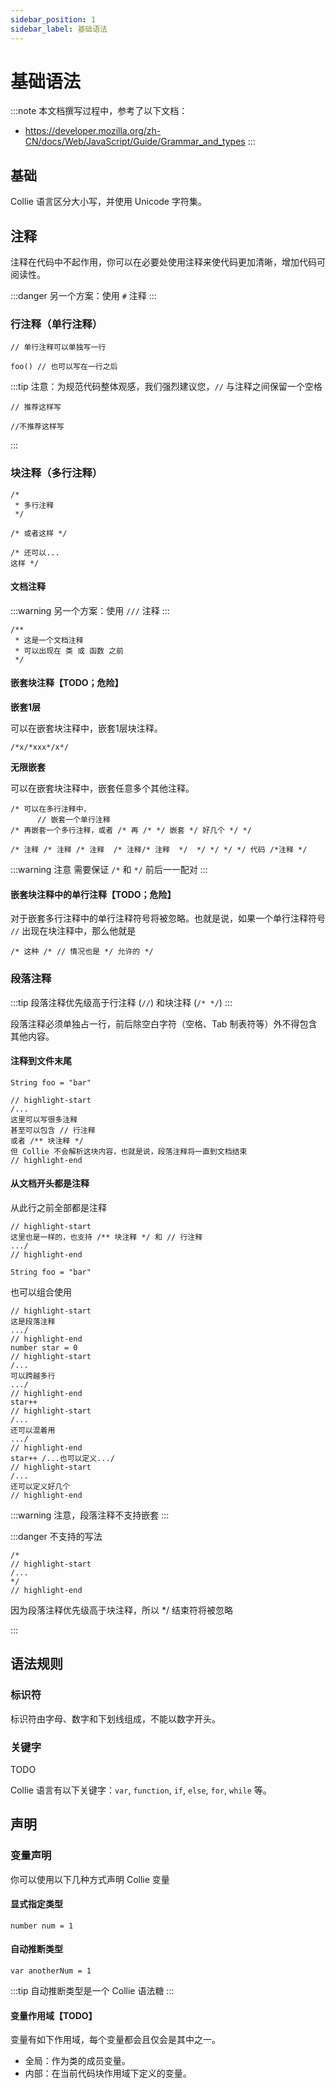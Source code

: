 ```yaml
---
sidebar_position: 1
sidebar_label: 基础语法
---
```


# 基础语法

:::note
本文档撰写过程中，参考了以下文档：
- https://developer.mozilla.org/zh-CN/docs/Web/JavaScript/Guide/Grammar_and_types
:::

## 基础

Collie 语言区分大小写，并使用 Unicode 字符集。

## 注释

注释在代码中不起作用，你可以在必要处使用注释来使代码更加清晰，增加代码可阅读性。

:::danger
另一个方案：使用 `#` 注释
:::

### 行注释（单行注释）

```collie
// 单行注释可以单独写一行

foo() // 也可以写在一行之后
```

:::tip
注意：为规范代码整体观感，我们强烈建议您，`//` 与注释之间保留一个空格

```collie
// 推荐这样写

//不推荐这样写
```
:::

### 块注释（多行注释）

```collie
/*
 * 多行注释
 */

/* 或者这样 */

/* 还可以...
这样 */
```

#### 文档注释

:::warning
另一个方案：使用 `///` 注释
:::

```collie
/**
 * 这是一个文档注释
 * 可以出现在 类 或 函数 之前
 */
```

#### 嵌套块注释【TODO；危险】

**嵌套1层**

可以在嵌套块注释中，嵌套1层块注释。

```collie
/*x/*xxx*/x*/
```

**无限嵌套**

可以在嵌套块注释中，嵌套任意多个其他注释。


```collie
/* 可以在多行注释中，
      // 嵌套一个单行注释
/* 再嵌套一个多行注释，或者 /* 再 /* */ 嵌套 */ 好几个 */ */

/* 注释 /* 注释 /* 注释  /* 注释/* 注释  */  */ */ */ */ 代码 /*注释 */
```

:::warning 注意
需要保证 `/*` 和 `*/` 前后一一配对
:::

#### 嵌套块注释中的单行注释【TODO；危险】

对于嵌套多行注释中的单行注释符号将被忽略。也就是说，如果一个单行注释符号 `//` 出现在块注释中，那么他就是

```
/* 这种 /* // 情况也是 */ 允许的 */
```

### 段落注释

:::tip
段落注释优先级高于行注释 (`//`) 和块注释 (`/* */`)
:::

段落注释必须单独占一行，前后除空白字符（空格、Tab 制表符等）外不得包含其他内容。

#### 注释到文件末尾

```collie title="注释到文件末尾"
String foo = "bar"

// highlight-start
/...
这里可以写很多注释
甚至可以包含 // 行注释
或者 /** 块注释 */
但 Collie 不会解析这块内容，也就是说，段落注释将一直到文档结束
// highlight-end
```

#### 从文档开头都是注释

从此行之前全部都是注释

```collie
// highlight-start
这里也是一样的，也支持 /** 块注释 */ 和 // 行注释
.../
// highlight-end

String foo = "bar"
```

也可以组合使用

```collie
// highlight-start
这是段落注释
.../
// highlight-end
number star = 0
// highlight-start
/...
可以跨越多行
.../
// highlight-end
star++
// highlight-start
/...
还可以混着用
.../
// highlight-end
star++ /...也可以定义.../
// highlight-start
/...
还可以定义好几个
// highlight-end
```

:::warning
注意，段落注释不支持嵌套
:::

:::danger 不支持的写法

```collie title="❌ 错误示范"
/*
// highlight-start
/...
*/
// highlight-end
```

因为段落注释优先级高于块注释，所以 */ 结束符将被忽略

:::

## 语法规则

### 标识符

标识符由字母、数字和下划线组成，不能以数字开头。

### 关键字

TODO

Collie 语言有以下关键字：`var`, `function`, `if`, `else`, `for`, `while` 等。

## 声明

### 变量声明

你可以使用以下几种方式声明 Collie 变量

#### 显式指定类型

```collie
number num = 1
```

#### 自动推断类型

```collie
var anotherNum = 1
```

:::tip
自动推断类型是一个 Collie 语法糖
:::

#### 变量作用域【TODO】

变量有如下作用域，每个变量都会且仅会是其中之一。

- 全局：作为类的成员变量。
- 内部：在当前代码块作用域下定义的变量。
